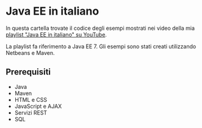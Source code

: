 # Java EE in italiano

In questa cartella trovate il codice degli esempi mostrati nei video della mia [playlist "Java EE in italiano" su YouTube](https://www.youtube.com/playlist?list=PLjGYWJ4Dcy-erfReHXB9Ush0cREGSmyIe).

La playlist fa riferimento a Java EE 7.
Gli esempi sono stati creati utilizzando Netbeans e Maven.

## Prerequisiti

* Java
* Maven
* HTML e CSS
* JavaScript e AJAX
* Servizi REST
* SQL
